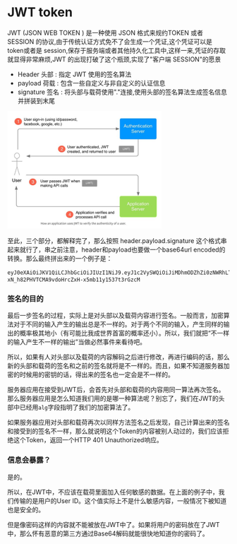 # JWT token

JWT (JSON WEB TOKEN ) 是一种使用 JSON 格式来规约TOKEN 或者 SESSION 的协议,由于传统认证方式免不了会生成一个凭证,这个凭证可以是 token或者是 session,保存于服务端或者其他持久化工具中,这样一来,凭证的存取就显得非常麻烦,JWT 的出现打破了这个瓶颈,实现了"客户端 SESSION"的愿景

- Header 头部 :  指定 JWT 使用的签名算法
- payload 荷载 :  包含一些自定义与非自定义的认证信息
- signature 签名 : 将头部与载荷使用"."连接,使用头部的签名算法生成签名信息并拼装到末尾

<img src="../assets/jwt.png" alt="img" style="zoom:50%;" />



至此，三个部分，都解释完了，那么按照 header.payload.signature 这个格式串起来就行了，串之前注意，header和payload也要做一个base64url encoded的转换。那么最终拼出来的一个例子是：



```
eyJ0eXAiOiJKV1QiLCJhbGciOiJIUzI1NiJ9.eyJ1c2VySWQiOiJiMDhmODZhZi0zNWRhLTQ4ZjItOGZhYi1jZWYzOTA0NjYwYmQifQ.-xN_h82PHVTCMA9vdoHrcZxH-x5mb11y1537t3rGzcM
```



### 签名的目的

最后一步签名的过程，实际上是对头部以及载荷内容进行签名。一般而言，加密算法对于不同的输入产生的输出总是不一样的。对于两个不同的输入，产生同样的输出的概率极其地小（有可能比我成世界首富的概率还小）。所以，我们就把“不一样的输入产生不一样的输出”当做必然事件来看待吧。

所以，如果有人对头部以及载荷的内容解码之后进行修改，再进行编码的话，那么新的头部和载荷的签名和之前的签名就将是不一样的。而且，如果不知道服务器加密的时候用的密钥的话，得出来的签名也一定会是不一样的。

服务器应用在接受到JWT后，会首先对头部和载荷的内容用同一算法再次签名。那么服务器应用是怎么知道我们用的是哪一种算法呢？别忘了，我们在JWT的头部中已经用`alg`字段指明了我们的加密算法了。

如果服务器应用对头部和载荷再次以同样方法签名之后发现，自己计算出来的签名和接受到的签名不一样，那么就说明这个Token的内容被别人动过的，我们应该拒绝这个Token，返回一个HTTP 401 Unauthorized响应。

### 信息会暴露？

是的。

所以，在JWT中，不应该在载荷里面加入任何敏感的数据。在上面的例子中，我们传输的是用户的User ID。这个值实际上不是什么敏感内容，一般情况下被知道也是安全的。

但是像密码这样的内容就不能被放在JWT中了。如果将用户的密码放在了JWT中，那么怀有恶意的第三方通过Base64解码就能很快地知道你的密码了。
